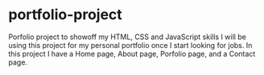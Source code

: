 # portfolio-project

Porfolio project to showoff my HTML, CSS and JavaScript skills
I will be using this project for my personal portfolio once I start looking for jobs.
In this project I have a Home page, About page, Porfolio page, and a Contact page.
